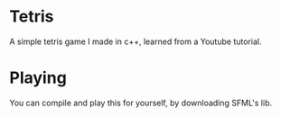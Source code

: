 # Tetris
A simple tetris game I made in c++, learned from a Youtube tutorial. 

# Playing
You can compile and play this for yourself, by downloading SFML's lib.
